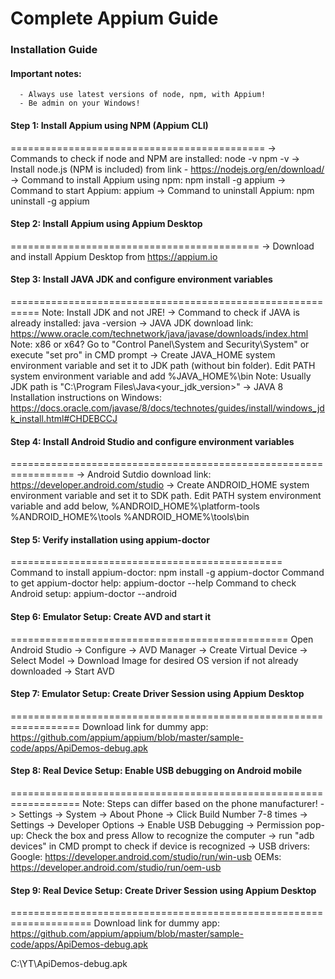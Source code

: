 # Complete Appium Guide

### Installation Guide
#### Important notes: 
      - Always use latest versions of node, npm, with Appium!
      - Be admin on your Windows!


#### Step 1: Install Appium using NPM (Appium CLI)
============================================
        -> Commands to check if node and NPM are installed:
                            node -v
                             npm -v
        -> Install node.js (NPM is included) from link - https://nodejs.org/en/download/
        -> Command to install Appium using npm: npm install -g appium
        -> Command to start Appium: appium
        -> Command to uninstall Appium: npm uninstall -g appium


#### Step 2: Install Appium using Appium Desktop
===========================================
-> Download and install Appium Desktop from https://appium.io


#### Step 3: Install JAVA JDK and configure environment variables
===========================================================
Note: Install JDK and not JRE!
-> Command to check if JAVA is already installed: java -version
-> JAVA JDK download link: https://www.oracle.com/technetwork/java/javase/downloads/index.html
Note: x86 or x64? Go to "Control Panel\System and Security\System" or execute "set pro" in CMD prompt
-> Create JAVA_HOME system environment variable and set it to JDK path (without bin folder). 
Edit PATH system environment variable and add %JAVA_HOME%\bin
Note: Usually JDK path is "C:\Program Files\Java\<your_jdk_version>"
-> JAVA 8 Installation instructions on Windows:
https://docs.oracle.com/javase/8/docs/technotes/guides/install/windows_jdk_install.html#CHDEBCCJ


#### Step 4: Install Android Studio and configure environment variables
=================================================================
-> Android Sutdio download link: https://developer.android.com/studio
-> Create ANDROID_HOME system environment variable and set it to SDK path. 
Edit PATH system environment variable and add below,
%ANDROID_HOME%\platform-tools
%ANDROID_HOME%\tools
%ANDROID_HOME%\tools\bin


#### Step 5: Verify installation using appium-doctor
===============================================
Command to install appium-doctor: npm install -g appium-doctor
Command to get appium-doctor help: appium-doctor --help
Command to check Android setup: appium-doctor --android 


#### Step 6: Emulator Setup: Create AVD and start it 
================================================
Open Android Studio -> Configure -> AVD Manager -> Create Virtual Device -> 
Select Model -> Download Image for desired OS version if not already downloaded 
-> Start AVD


#### Step 7: Emulator Setup: Create Driver Session using Appium Desktop
==================================================================
Download link for dummy app:
https://github.com/appium/appium/blob/master/sample-code/apps/ApiDemos-debug.apk


#### Step 8: Real Device Setup: Enable USB debugging on Android mobile
==================================================================
Note: Steps can differ based on the phone manufacturer!
-> Settings -> System -> About Phone -> Click Build Number 7-8 times
-> Settings -> Developer Options -> Enable USB Debugging
-> Permission pop-up: Check the box and press Allow to recognize the computer
-> run "adb devices" in CMD prompt to check if device is recognized
-> USB drivers:
Google: https://developer.android.com/studio/run/win-usb
OEMs: https://developer.android.com/studio/run/oem-usb


#### Step 9: Real Device Setup: Create Driver Session using Appium Desktop
====================================================================
Download link for dummy app:
https://github.com/appium/appium/blob/master/sample-code/apps/ApiDemos-debug.apk

C:\YT\ApiDemos-debug.apk
